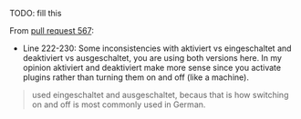  TODO: fill this 
 

From [pull request 567](https://github.com/obsidianmd/obsidian-translations/pull/567):

- Line 222-230: Some inconsistencies with aktiviert vs eingeschaltet and deaktiviert vs ausgeschaltet, you are using both versions here. In my opinion aktiviert and deaktiviert make more sense since you activate plugins rather than turning them on and off (like a machine).

> used eingeschaltet and ausgeschaltet, becaus that is how switching on and off is most commonly used in German.
